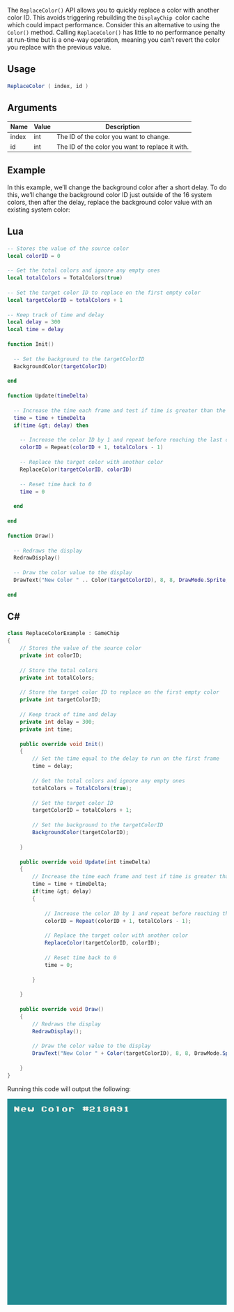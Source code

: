 The `ReplaceColor()` API allows you to quickly replace a color with another color ID. This avoids triggering rebuilding the `DisplayChip `color cache which could impact performance. Consider this an alternative to using the `Color()` method. Calling `ReplaceColor()` has little to no performance penalty at run-time but is a one-way operation, meaning you can’t revert the color you replace with the previous value.

## Usage

```csharp
ReplaceColor ( index, id )
```

## Arguments

| Name  | Value | Description                                       |
|-------|-------|---------------------------------------------------|
| index | int   | The ID of the color you want to change\.          |
| id    | int   | The ID of the color you want to replace it with\. |

## Example

In this example, we’ll change the background color after a short delay. To do this, we’ll change the background color ID just outside of the 16 system colors, then after the delay, replace the background color value with an existing system color:



## Lua

```lua
-- Stores the value of the source color
local colorID = 0

-- Get the total colors and ignore any empty ones
local totalColors = TotalColors(true)

-- Set the target color ID to replace on the first empty color
local targetColorID = totalColors + 1

-- Keep track of time and delay
local delay = 300
local time = delay

function Init()

  -- Set the background to the targetColorID
  BackgroundColor(targetColorID)

end

function Update(timeDelta)

  -- Increase the time each frame and test if time is greater than the delay
  time = time + timeDelta
  if(time &gt; delay) then

    -- Increase the color ID by 1 and repeat before reaching the last color
    colorID = Repeat(colorID + 1, totalColors - 1)

    -- Replace the target color with another color
    ReplaceColor(targetColorID, colorID)

    -- Reset time back to 0
    time = 0

  end

end

function Draw()

  -- Redraws the display
  RedrawDisplay()

  -- Draw the color value to the display
  DrawText("New Color " .. Color(targetColorID), 8, 8, DrawMode.Sprite, "large", 15)

end
```



## C#

```csharp
class ReplaceColorExample : GameChip
{
    // Stores the value of the source color
    private int colorID;

    // Store the total colors
    private int totalColors;

    // Store the target color ID to replace on the first empty color
    private int targetColorID;

    // Keep track of time and delay
    private int delay = 300;
    private int time;

    public override void Init()
    {
        // Set the time equal to the delay to run on the first frame
        time = delay;

        // Get the total colors and ignore any empty ones
        totalColors = TotalColors(true);

        // Set the target color ID
        targetColorID = totalColors + 1;

        // Set the background to the targetColorID
        BackgroundColor(targetColorID);

    }

    public override void Update(int timeDelta)
    { 
        // Increase the time each frame and test if time is greater than the delay
        time = time + timeDelta;
        if(time &gt; delay) 
        {

            // Increase the color ID by 1 and repeat before reaching the last color
            colorID = Repeat(colorID + 1, totalColors - 1);
            
            // Replace the target color with another color
            ReplaceColor(targetColorID, colorID);

            // Reset time back to 0
            time = 0;

        }

    }

    public override void Draw()
    { 
        // Redraws the display
        RedrawDisplay();

        // Draw the color value to the display
        DrawText("New Color " + Color(targetColorID), 8, 8, DrawMode.Sprite, "large", 15);

    }
}
```



Running this code will output the following:

![image alt text](images/ReplaceColorOutput_image_0.png)


